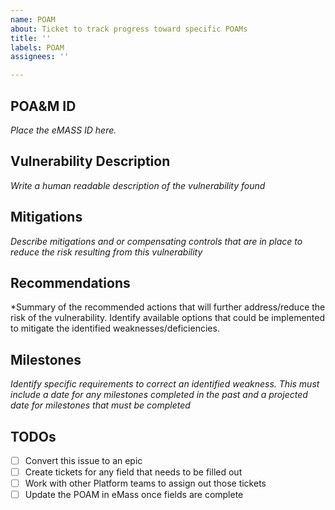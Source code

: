 ```yaml
---
name: POAM
about: Ticket to track progress toward specific POAMs
title: ''
labels: POAM
assignees: ''

---
```


## POA&M ID
*Place the eMASS ID here.*

## Vulnerability Description
*Write a human readable description of the vulnerability found*

## Mitigations
*Describe mitigations and or compensating controls that are in place to reduce the risk resulting from this vulnerability*

## Recommendations
*Summary of the recommended actions that will further address/reduce the risk of the vulnerability. Identify available options that could be implemented to mitigate the identified weaknesses/deficiencies.

## Milestones
*Identify specific requirements to correct an identified weakness. This must include a date for any milestones completed in the past and a projected date for milestones that must be completed*

## TODOs
- [ ] Convert this issue to an epic
- [ ] Create tickets for any field that needs to be filled out
- [ ] Work with other Platform teams to assign out those tickets
- [ ] Update the POAM in eMass once fields are complete
